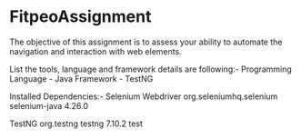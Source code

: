 # FitpeoAssignment
The objective of this assignment is to assess your ability to automate the navigation and interaction with web elements.

List the tools, language and framework details are following:-
Programming Language - Java
Framework - TestNG

Installed Dependencies:-
Selenium Webdriver
<dependency>
    <groupId>org.seleniumhq.selenium</groupId>
    <artifactId>selenium-java</artifactId>
    <version>4.26.0</version>
</dependency>

TestNG
<dependency>
    <groupId>org.testng</groupId>
    <artifactId>testng</artifactId>
    <version>7.10.2</version>
    <scope>test</scope>
</dependency>
